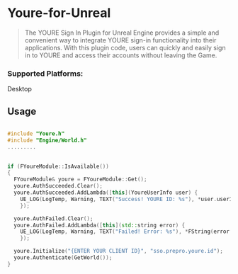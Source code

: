 # Youre-for-Unreal

> The YOURE Sign In Plugin for Unreal Engine provides a simple and convenient way to integrate YOURE sign-in functionality into their applications. With this plugin code, users can quickly and easily sign in to YOURE and access their accounts without leaving the Game.


### Supported Platforms: 
Desktop



## Usage

```c++

#include "Youre.h"
#include "Engine/World.h"
.........
  

if (FYoureModule::IsAvailable())
{
  FYoureModule& youre = FYoureModule::Get();
  youre.AuthSucceeded.Clear();
  youre.AuthSucceeded.AddLambda([this](YoureUserInfo user) {
    UE_LOG(LogTemp, Warning, TEXT("Success! YOURE ID: %s"), *user.userId);
    });

  youre.AuthFailed.Clear();
  youre.AuthFailed.AddLambda([this](std::string error) {
    UE_LOG(LogTemp, Warning, TEXT("Failed! Error: %s"), *FString(error.c_str()));
    });

  youre.Initialize("{ENTER YOUR CLIENT ID}", "sso.prepro.youre.id");
  youre.Authenticate(GetWorld());
}
```
